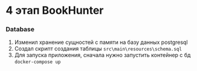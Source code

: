 # 4 этап BookHunter

### Database
1. Изменил хранение сущностей с памяти на базу данных postgresql
2. Создал скрипт создания таблицы `src\main\resources\schema.sql`
3. Для запуска приложения, сначала нужно запустить контейнер с бд `docker-compose up`
